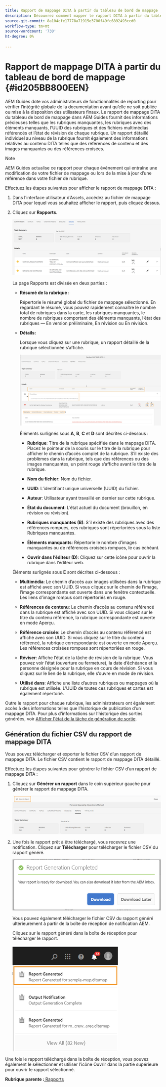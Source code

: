 ```yaml
---
title: Rapport de mappage DITA à partir du tableau de bord de mappage
description: Découvrez comment mapper le rapport DITA à partir du tableau de bord de mappage
source-git-commit: 8a104cfe17778a71915e3700f49fc6892493ccd0
workflow-type: tm+mt
source-wordcount: '730'
ht-degree: 0%

---
```



# Rapport de mappage DITA à partir du tableau de bord de mappage {#id205BB800EEN}

AEM Guides dote vos administrateurs de fonctionnalités de reporting pour vérifier l’intégrité globale de la documentation avant qu’elle ne soit publiée ou mise à la disposition des utilisateurs finaux. Le rapport de mappage DITA du tableau de bord de mappage dans AEM Guides fournit des informations précieuses telles que les rubriques manquantes, les rubriques avec des éléments manquants, l’UUID des rubriques et des fichiers multimédias référencés et l’état de révision de chaque rubrique. Un rapport détaillé individuel au niveau de la rubrique fournit également des informations relatives au contenu DITA telles que des références de contenu et des images manquantes ou des références croisées.

>[!NOTE]
>
> AEM Guides actualise ce rapport pour chaque événement qui entraîne une modification de votre fichier de mappage ou lors de la mise à jour d’une référence dans votre fichier de rubrique.

Effectuez les étapes suivantes pour afficher le rapport de mappage DITA :

1. Dans l’interface utilisateur d’Assets, accédez au fichier de mappage DITA pour lequel vous souhaitez afficher le rapport, puis cliquez dessus.

1. Cliquez sur **Rapports**.

   ![](images/reports-page-uuid.png)

   La page Rapports est divisée en deux parties :

   - **Résumé de la rubrique :**

      Répertorie le résumé global du fichier de mappage sélectionné. En regardant le résumé, vous pouvez rapidement connaître le nombre total de rubriques dans la carte, les rubriques manquantes, le nombre de rubriques comportant des éléments manquants, l’état des rubriques — En version préliminaire, En révision ou En révision.

   - **Détails:**

      Lorsque vous cliquez sur une rubrique, un rapport détaillé de la rubrique sélectionnée s’affiche.

      ![](images/detailed-report-uuid.png)

      Éléments surlignés sous **A**, **B**, **C** et **D** sont décrites ci-dessous :

      - **Rubrique**: Titre de la rubrique spécifiée dans le mappage DITA. Placez le pointeur de la souris sur le titre de la rubrique pour afficher le chemin d’accès complet de la rubrique. S’il existe des problèmes dans la rubrique, tels que des références ou des images manquantes, un point rouge s’affiche avant le titre de la rubrique.

      - **Nom du fichier**: Nom du fichier.

      - **UUID**: L’identifiant unique universelle \(UUID\) du fichier.

      - **Auteur**: Utilisateur ayant travaillé en dernier sur cette rubrique.

      - **État du document**: L’état actuel du document (brouillon, en révision ou révision).

      - **Rubriques manquantes \(B\)**: S’il existe des rubriques avec des références rompues, ces rubriques sont répertoriées sous la liste Rubriques manquantes.

      - **Éléments manquants**: Répertorie le nombre d’images manquantes ou de références croisées rompues, le cas échéant.

      - **Ouvrir dans l’éditeur \(D\)**: Cliquez sur cette icône pour ouvrir la rubrique dans l’éditeur web.

   Éléments surlignés sous **E** sont décrites ci-dessous :

   - **Multimédia**: Le chemin d’accès aux images utilisées dans la rubrique est affiché avec son UUID. Si vous cliquez sur le chemin de l’image, l’image correspondante est ouverte dans une fenêtre contextuelle. Les liens d’image rompus sont répertoriés en rouge.

   - **Références de contenu**: Le chemin d’accès au contenu référencé dans la rubrique est affiché avec son UUID. Si vous cliquez sur le titre du contenu référencé, la rubrique correspondante est ouverte en mode Aperçu.

   - **Référence croisée**: Le chemin d’accès au contenu référencé est affiché avec son UUID. Si vous cliquez sur le titre du contenu référencé, la rubrique correspondante est ouverte en mode Aperçu. Les références croisées rompues sont répertoriées en rouge.

   - **Réviser**: Affiche l’état de la tâche de révision de la rubrique. Vous pouvez voir l’état \(ouverture ou fermeture\), la date d’échéance et la personne désignée pour la rubrique en cours de révision. Si vous cliquez sur le lien de la rubrique, elle s’ouvre en mode de révision.

   - **Utilisé dans**: Affiche une liste d’autres rubriques ou mappages où la rubrique est utilisée. L’UUID de toutes ces rubriques et cartes est également répertorié.



Outre le rapport pour chaque rubrique, les administrateurs ont également accès à des informations telles que l’historique de publication d’un mappage DITA. Pour plus d’informations sur l’historique des sorties générées, voir [Afficher l&#39;état de la tâche de génération de sortie](generate-output-for-a-dita-map.md#viewing_output_history).

## Génération du fichier CSV du rapport de mappage DITA

Vous pouvez télécharger et exporter le fichier CSV d’un rapport de mappage DITA. Le fichier CSV contient le rapport de mappage DITA détaillé.

Effectuez les étapes suivantes pour générer le fichier CSV d’un rapport de mappage DITA :

1. Cliquez sur **Générer un rapport** dans le coin supérieur gauche pour générer le rapport de mappage DITA.

   ![](images/generate-DITA-map-report.png)

1. Une fois le rapport prêt à être téléchargé, vous recevrez une notification. Cliquez sur **Télécharger** pour télécharger le fichier CSV du rapport généré.

   ![](images/download-report-dialog.png)


   Vous pouvez également télécharger le fichier CSV du rapport généré ultérieurement à partir de la boîte de réception de notification AEM.

   Cliquez sur le rapport généré dans la boîte de réception pour télécharger le rapport.

   ![](images/report-inbox--notification.png)

Une fois le rapport téléchargé dans la boîte de réception, vous pouvez également le sélectionner et utiliser l’icône Ouvrir dans la partie supérieure pour ouvrir le rapport sélectionné.

**Rubrique parente :**[ Rapports](reports-intro.md)

